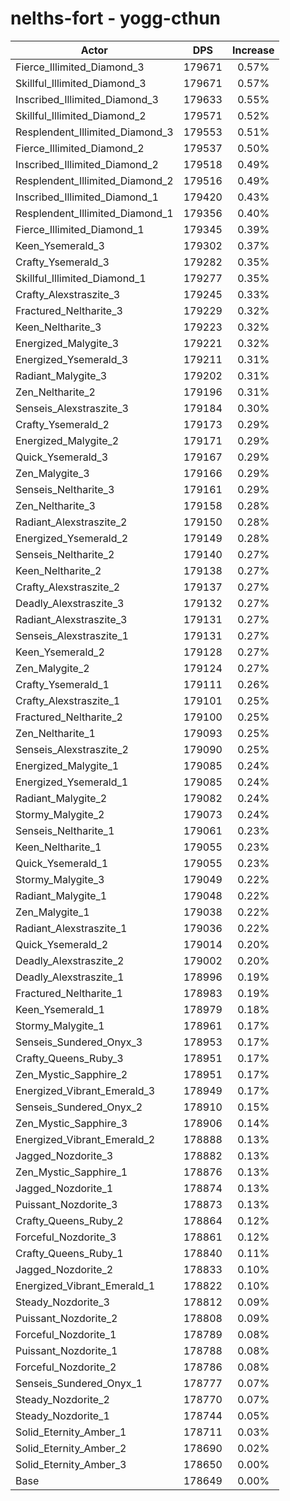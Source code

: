 # nelths-fort - yogg-cthun
| Actor | DPS | Increase |
|---|:---:|:---:|
|Fierce_Illimited_Diamond_3|179671|0.57%|
|Skillful_Illimited_Diamond_3|179671|0.57%|
|Inscribed_Illimited_Diamond_3|179633|0.55%|
|Skillful_Illimited_Diamond_2|179571|0.52%|
|Resplendent_Illimited_Diamond_3|179553|0.51%|
|Fierce_Illimited_Diamond_2|179537|0.50%|
|Inscribed_Illimited_Diamond_2|179518|0.49%|
|Resplendent_Illimited_Diamond_2|179516|0.49%|
|Inscribed_Illimited_Diamond_1|179420|0.43%|
|Resplendent_Illimited_Diamond_1|179356|0.40%|
|Fierce_Illimited_Diamond_1|179345|0.39%|
|Keen_Ysemerald_3|179302|0.37%|
|Crafty_Ysemerald_3|179282|0.35%|
|Skillful_Illimited_Diamond_1|179277|0.35%|
|Crafty_Alexstraszite_3|179245|0.33%|
|Fractured_Neltharite_3|179229|0.32%|
|Keen_Neltharite_3|179223|0.32%|
|Energized_Malygite_3|179221|0.32%|
|Energized_Ysemerald_3|179211|0.31%|
|Radiant_Malygite_3|179202|0.31%|
|Zen_Neltharite_2|179196|0.31%|
|Senseis_Alexstraszite_3|179184|0.30%|
|Crafty_Ysemerald_2|179173|0.29%|
|Energized_Malygite_2|179171|0.29%|
|Quick_Ysemerald_3|179167|0.29%|
|Zen_Malygite_3|179166|0.29%|
|Senseis_Neltharite_3|179161|0.29%|
|Zen_Neltharite_3|179158|0.28%|
|Radiant_Alexstraszite_2|179150|0.28%|
|Energized_Ysemerald_2|179149|0.28%|
|Senseis_Neltharite_2|179140|0.27%|
|Keen_Neltharite_2|179138|0.27%|
|Crafty_Alexstraszite_2|179137|0.27%|
|Deadly_Alexstraszite_3|179132|0.27%|
|Radiant_Alexstraszite_3|179131|0.27%|
|Senseis_Alexstraszite_1|179131|0.27%|
|Keen_Ysemerald_2|179128|0.27%|
|Zen_Malygite_2|179124|0.27%|
|Crafty_Ysemerald_1|179111|0.26%|
|Crafty_Alexstraszite_1|179101|0.25%|
|Fractured_Neltharite_2|179100|0.25%|
|Zen_Neltharite_1|179093|0.25%|
|Senseis_Alexstraszite_2|179090|0.25%|
|Energized_Malygite_1|179085|0.24%|
|Energized_Ysemerald_1|179085|0.24%|
|Radiant_Malygite_2|179082|0.24%|
|Stormy_Malygite_2|179073|0.24%|
|Senseis_Neltharite_1|179061|0.23%|
|Keen_Neltharite_1|179055|0.23%|
|Quick_Ysemerald_1|179055|0.23%|
|Stormy_Malygite_3|179049|0.22%|
|Radiant_Malygite_1|179048|0.22%|
|Zen_Malygite_1|179038|0.22%|
|Radiant_Alexstraszite_1|179036|0.22%|
|Quick_Ysemerald_2|179014|0.20%|
|Deadly_Alexstraszite_2|179002|0.20%|
|Deadly_Alexstraszite_1|178996|0.19%|
|Fractured_Neltharite_1|178983|0.19%|
|Keen_Ysemerald_1|178979|0.18%|
|Stormy_Malygite_1|178961|0.17%|
|Senseis_Sundered_Onyx_3|178953|0.17%|
|Crafty_Queens_Ruby_3|178951|0.17%|
|Zen_Mystic_Sapphire_2|178951|0.17%|
|Energized_Vibrant_Emerald_3|178949|0.17%|
|Senseis_Sundered_Onyx_2|178910|0.15%|
|Zen_Mystic_Sapphire_3|178906|0.14%|
|Energized_Vibrant_Emerald_2|178888|0.13%|
|Jagged_Nozdorite_3|178882|0.13%|
|Zen_Mystic_Sapphire_1|178876|0.13%|
|Jagged_Nozdorite_1|178874|0.13%|
|Puissant_Nozdorite_3|178873|0.13%|
|Crafty_Queens_Ruby_2|178864|0.12%|
|Forceful_Nozdorite_3|178861|0.12%|
|Crafty_Queens_Ruby_1|178840|0.11%|
|Jagged_Nozdorite_2|178833|0.10%|
|Energized_Vibrant_Emerald_1|178822|0.10%|
|Steady_Nozdorite_3|178812|0.09%|
|Puissant_Nozdorite_2|178808|0.09%|
|Forceful_Nozdorite_1|178789|0.08%|
|Puissant_Nozdorite_1|178788|0.08%|
|Forceful_Nozdorite_2|178786|0.08%|
|Senseis_Sundered_Onyx_1|178777|0.07%|
|Steady_Nozdorite_2|178770|0.07%|
|Steady_Nozdorite_1|178744|0.05%|
|Solid_Eternity_Amber_1|178711|0.03%|
|Solid_Eternity_Amber_2|178690|0.02%|
|Solid_Eternity_Amber_3|178650|0.00%|
|Base|178649|0.00%|
